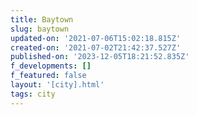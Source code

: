 ```yaml
---
title: Baytown
slug: baytown
updated-on: '2021-07-06T15:02:18.815Z'
created-on: '2021-07-02T21:42:37.527Z'
published-on: '2023-12-05T18:21:52.835Z'
f_developments: []
f_featured: false
layout: '[city].html'
tags: city
---
```



